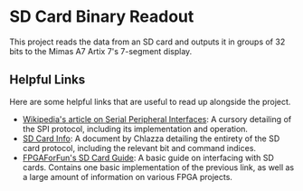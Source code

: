 # SD Card Binary Readout

This project reads the data from an SD card and outputs it in groups of 32 bits
to the Mimas A7 Artix 7's 7-segment display.

## Helpful Links

Here are some helpful links that are useful to read up alongside the project.

-   [Wikipedia's article on Serial Peripheral Interfaces](https://en.wikipedia.org/wiki/Serial_Peripheral_Interface):
    A cursory detailing of the SPI protocol, including its implementation and
    operation.
-   [SD Card Info](http://chlazza.nfshost.com/sdcardinfo.html): A document by
    Chlazza detailing the entirety of the SD card protocol, including the
    relevant bit and command indices.
-   [FPGAForFun's SD Card Guide](https://www.fpga4fun.com/SD.html): A basic
    guide on interfacing with SD cards. Contains one basic implementation of the
    previous link, as well as a large amount of information on various FPGA
    projects.
